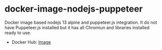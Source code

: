 # docker-image-nodejs-puppeteer
Docker image based nodejs 13 alpine and puppeteer.js integration. It do not have Puppeteer.js installed but it has all Chromiun and libraries installed ready to use.

- Docker Hub: [Image](https://hub.docker.com/repository/docker/hendrixroa/docker-image-nodejs-puppeteer)
